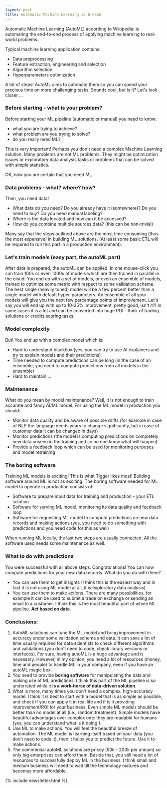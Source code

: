 ```yaml
---
layout: post
title: Automatic Machine Learning is broken
---
```


Automatic Machine Learning (AutoML) according to Wikipedia: is automating the end-to-end process of applying machine learning to real-world problems.

Typical machine learning application contains:

- Data preprocessing
- Feature extraction, engineering and selection
- Algorithm selection
- Hyperparameters optimization

A lot of steps! AutoML aims to automate them so you can spend your precious time on more challenging tasks. Sounds cool, but is it? Let's look closer ...

### Before starting - what is your problem?

Before starting your ML pipeline (automatic or manual) you need to know:

- what you are trying to achieve?
- what problem are you trying to solve?
- do you really need ML?

This is very important! Perhaps you don't need a complex Machine Learning solution. Many problems are not ML problems. They might be optimization issues or exploratory data analysis tasks or problems that can be solved with simple statistics.

OK, now you are certain that you need ML.

### Data problems - what? where? how?

Then, you need data!

- What data do you need?
  Do you already have it (somewhere)?
  Do you need to buy?
  Do you need manual labeling?
- Where is the data located and how can it be accessed?
- How do you combine multiple sources data? (this can be non-trivial)

Many say that the steps outlined above are the most time consuming (thus the most expensive) in building ML solutions. (At least some basic ETL will be required to run this part in a production environment).

### Let's train models (easy part, the autoML part)

After data is prepared, the autoML can be applied. In one mouse-click you can train 100s or even 1000s of models which are then trained in parallel in the cloud. You end up with a set of models, or even an ensemble of models, trained to optimize some metric with respect to some validation scheme. The best single (heavily tuned) model will be a few percent better than a single model with default hyper-parameters. An ensemble of all your models will give you the next few percentage points of improvement. Let's say you will end up with up to 10-25% improvement, pretty good, isn't it?! In same cases it is a lot and can be converted into huge ROI - think of trading solutions or credits scoring tasks.

### Model complexity

But! You end up with a complex model which is:

- Hard to understand blackbox (yes, you can try to use AI explainers and try to explain models and their predictions)
- Time needed to compute predictions can be long (in the case of an ensemble, you need to compute predictions from all models in the ensemble)
- Hard to maintain ...

### Maintenance

What do you mean by model maintenance? Well, it is not enough to train accurate and fancy AI/ML model. For using the ML model in production you should:

- Monitor data quality and be aware of possible drifts (for example in case of NLP the language needs years to change significantly, but in case of customer data it can be changed in days)
- Monitor predictions (the model is computing predictions on completely new data unseen in the training and so no one know what will happen)
- Provide a feedback loop which can be used for monitoring purposes and model retraining

### The boring software

Training ML models is exciting! This is what Tigger likes most! Building software around ML is not as exciting. The boring software needed for ML model to operate in production consists of:

- Software to prepare input data for training and production - your ETL solution
- Software for serving ML model, monitoring its data quality and feedback loop
- Software for requesting ML model to compute predictions on new data records and making actions (yes, you need to do something with predictions and you need code for this as well)

When running ML locally, the last two steps are usually connected. All the software used needs some maintenance as well.

### What to do with predictions

You were successful with all above steps. Congratulations! You can now compute predictions for your new data records. What do you do with them?

- You can use them to get insights (I think this is the easiest way and in fact it is not using ML model at all, it is exploratory data analysis)
- You can use them to make actions. There are many possibilities, for example it can be used to submit a trade on exchange or sending an email to a customer. I think this is the most beautiful part of whole ML pipeline. **Act based on data**.

### Conclusions:

1. AutoML solutions can tune the ML model and bring improvement in accuracy under some validation schema and data. It can save a lot of time usually required for data scientists to check different algorithms and validations (you don't need to code, check library versions or interfaces). For sure, having autoML is a huge advantage and is necessary. However, in my opinion, you need a lot of resources (money, time and people) to handle ML in your company, even if you have an autoML magic box.
2. You need to provide **boring software** for manipulating the data and making use of ML predictions. I think this part of the ML pipeline is so underrated while it **is a work-horse of data-driven solution**.
3. What is more, many times you don't need a complex, high-accuracy model. I think it is best to start with a model that is as simple as possible, and check if you can apply it in real life and if is it providing improvement/ROI for your business. Even simple ML models should be better than no model at all (i.e., random treatment). Simple models have beautiful advantages over complex one: they are readable for humans (yes, you can understand what is it doing!).
4. Use ML to make actions. You will feel the beautiful breeze of automation. The ML model is learning itself based on your data (you don’t need to code it), then it helps you to predict the future. Use it to make actions.
5. The commercial autoML solutions are pricey (50k - 200k per annum) so only big enterprises can afford them. Beside that, you still need a lot of resources to successfully deploy ML in the business. I think small and medium business will need to wait till the technology matures and becomes more affordable.

{% include newsletter.html %}
